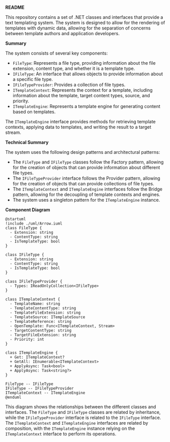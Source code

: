 **README**

This repository contains a set of .NET classes and interfaces that provide a text templating system. The system is designed to allow for the rendering of templates with dynamic data, allowing for the separation of concerns between template authors and application developers.

**Summary**

The system consists of several key components:

* `FileType`: Represents a file type, providing information about the file extension, content type, and whether it is a template type.
* `IFileType`: An interface that allows objects to provide information about a specific file type.
* `IFileTypeProvider`: Provides a collection of file types.
* `ITemplateContext`: Represents the context for a template, including information about the template, target content types, source, and priority.
* `ITemplateEngine`: Represents a template engine for generating content based on templates.

The `ITemplateEngine` interface provides methods for retrieving template contexts, applying data to templates, and writing the result to a target stream.

**Technical Summary**

The system uses the following design patterns and architectural patterns:

* The `FileType` and `IFileType` classes follow the Factory pattern, allowing for the creation of objects that can provide information about different file types.
* The `IFileTypeProvider` interface follows the Provider pattern, allowing for the creation of objects that can provide collections of file types.
* The `ITemplateContext` and `ITemplateEngine` interfaces follow the Bridge pattern, allowing for the decoupling of template contexts and engines.
* The system uses a singleton pattern for the `ITemplateEngine` instance.

**Component Diagram**

```plantuml
@startuml
!include ./uml/Arrow.iuml
class FileType {
  - Extension: string
  - ContentType: string
  - IsTemplateType: bool
}

class IFileType {
  - Extension: string
  - ContentType: string
  - IsTemplateType: bool
}

class IFileTypeProvider {
  - Types: IReadOnlyCollection<IFileType>
}

class ITemplateContext {
  - TemplateName: string
  - TemplateContentType: string
  - TemplateFileExtension: string
  - TemplateSource: ITemplateSource
  - TemplateReference: string
  - OpenTemplate: Func<ITemplateContext, Stream>
  - TargetContentType: string
  - TargetFileExtension: string
  - Priority: int
}

class ITemplateEngine {
  + Get: ITemplateContext?
  + GetAll: IEnumerable<ITemplateContext>
  + ApplyAsync: Task<bool>
  + ApplyAsync: Task<string?>
}

FileType -- IFileType
IFileType -- IFileTypeProvider
ITemplateContext -- ITemplateEngine
@enduml
```

This diagram shows the relationships between the different classes and interfaces. The `FileType` and `IFileType` classes are related by inheritance, while the `IFileTypeProvider` interface is related to the `IFileType` interface. The `ITemplateContext` and `ITemplateEngine` interfaces are related by composition, with the `ITemplateEngine` instance relying on the `ITemplateContext` interface to perform its operations.